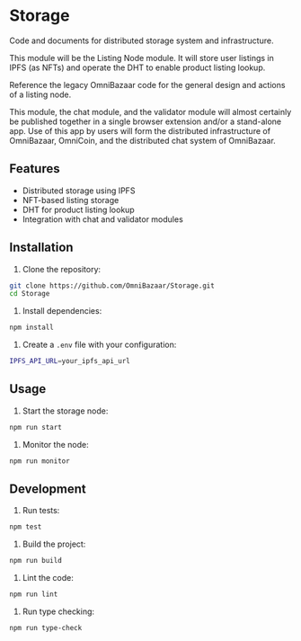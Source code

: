 # Storage

Code and documents for distributed storage system and infrastructure.

This module will be the Listing Node module. It will store user listings in IPFS (as NFTs) and operate the DHT to enable product listing lookup.

Reference the legacy OmniBazaar code for the general design and actions of a listing node.

This module, the chat module, and the validator module will almost certainly be published together in a single browser extension and/or a stand-alone app. Use of this app by users will form the distributed infrastructure of OmniBazaar, OmniCoin, and the distributed chat system of OmniBazaar.

## Features

- Distributed storage using IPFS
- NFT-based listing storage
- DHT for product listing lookup
- Integration with chat and validator modules

## Installation

1. Clone the repository:

```bash
git clone https://github.com/OmniBazaar/Storage.git
cd Storage
```

1. Install dependencies:

```bash
npm install
```

1. Create a `.env` file with your configuration:

```bash
IPFS_API_URL=your_ipfs_api_url
```

## Usage

1. Start the storage node:

```bash
npm run start
```

1. Monitor the node:

```bash
npm run monitor
```

## Development

1. Run tests:

```bash
npm test
```

1. Build the project:

```bash
npm run build
```

1. Lint the code:

```bash
npm run lint
```

1. Run type checking:

```bash
npm run type-check
```